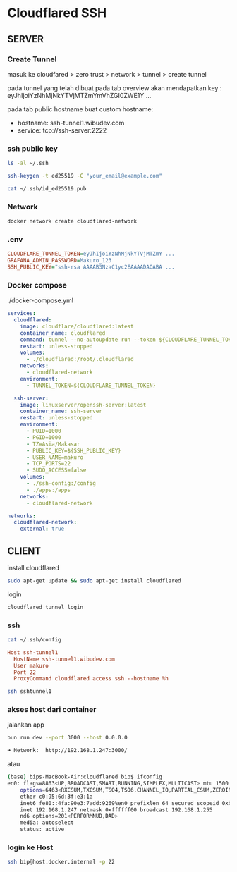 # Cloudflared SSH 

## SERVER

### Create Tunnel

masuk ke cloudfared > zero trust > network > tunnel > create tunnel

pada tunnel yang telah dibuat pada tab overview akan mendapatkan key : eyJhIjoiYzNhMjNkYTVjMTZmYmVhZGI0ZWE1Y ...

pada tab public hostname buat custom hostname: 
 - hostname: ssh-tunnel1.wibudev.com
 - service: tcp://ssh-server:2222


### ssh public key

```bash
ls -al ~/.ssh
```

```bash
ssh-keygen -t ed25519 -C "your_email@example.com"
```

```bash
cat ~/.ssh/id_ed25519.pub
```

### Network 

```bash
docker network create cloudflared-network
```

### .env

```ini
CLOUDFLARE_TUNNEL_TOKEN=eyJhIjoiYzNhMjNkYTVjMTZmY ...
GRAFANA_ADMIN_PASSWORD=Makuro_123
SSH_PUBLIC_KEY="ssh-rsa AAAAB3NzaC1yc2EAAAADAQABA ...
```

### Docker compose

./docker-compose.yml
```yml
services:
  cloudflared:
    image: cloudflare/cloudflared:latest
    container_name: cloudflared
    command: tunnel --no-autoupdate run --token ${CLOUDFLARE_TUNNEL_TOKEN}
    restart: unless-stopped
    volumes:
      - ./cloudflared:/root/.cloudflared
    networks:
      - cloudflared-network
    environment:
      - TUNNEL_TOKEN=${CLOUDFLARE_TUNNEL_TOKEN}

  ssh-server:
    image: linuxserver/openssh-server:latest
    container_name: ssh-server
    restart: unless-stopped
    environment:
      - PUID=1000
      - PGID=1000
      - TZ=Asia/Makasar
      - PUBLIC_KEY=${SSH_PUBLIC_KEY}
      - USER_NAME=makuro
      - TCP_PORTS=22
      - SUDO_ACCESS=false
    volumes:
      - ./ssh-config:/config
      - ./apps:/apps
    networks:
      - cloudflared-network

networks:
  cloudflared-network:
    external: true
```


## CLIENT

install cloudflared

```bash
sudo apt-get update && sudo apt-get install cloudflared
```

login

```bash
cloudflared tunnel login
```

### ssh

```bash
cat ~/.ssh/config
```

```ini
Host ssh-tunnel1
  HostName ssh-tunnel1.wibudev.com
  User makuro
  Port 22
  ProxyCommand cloudflared access ssh --hostname %h
```

```bash
ssh sshtunnel1
```

### akses host dari container

jalankan app

```bash
bun run dev --port 3000 --host 0.0.0.0
```

```bash
➜ Network:  http://192.168.1.247:3000/
```

atau 


```bash
(base) bips-MacBook-Air:cloudflared bip$ ifconfig
en0: flags=8863<UP,BROADCAST,SMART,RUNNING,SIMPLEX,MULTICAST> mtu 1500
	options=6463<RXCSUM,TXCSUM,TSO4,TSO6,CHANNEL_IO,PARTIAL_CSUM,ZEROINVERT_CSUM>
	ether c0:95:6d:3f:e3:1a 
	inet6 fe80::4fa:90e3:7add:9269%en0 prefixlen 64 secured scopeid 0xb 
	inet 192.168.1.247 netmask 0xffffff00 broadcast 192.168.1.255
	nd6 options=201<PERFORMNUD,DAD>
	media: autoselect
	status: active
```

### login ke Host

```bash
ssh bip@host.docker.internal -p 22
```


